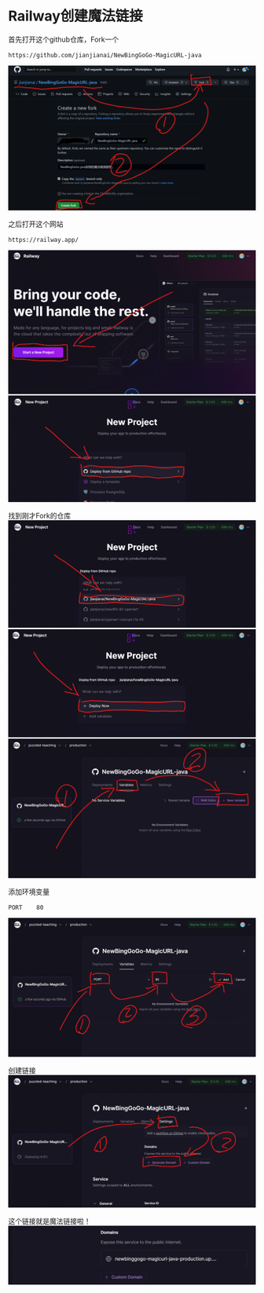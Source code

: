 
# Railway创建魔法链接
首先打开这个github仓库，Fork一个
~~~
https://github.com/jianjianai/NewBingGoGo-MagicURL-java
~~~
![](/img/19.png)

之后打开这个网站
~~~
https://railway.app/
~~~
![](/img/20.png)
![](/img/21.png)

找到刚才Fork的仓库
![](/img/22.png)
![](/img/23.png)
![](/img/24.png)

添加环境变量
~~~
PORT    80
~~~
![](/img/25.png)

创建链接
![](/img/26.png)

这个链接就是魔法链接啦！
![](/img/27.png)

